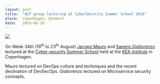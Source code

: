 ```yaml
---
layout: post
title:  "ACP group lecturing at CyberSecurity Summer School 2019"
place:  Copenhagen, Denmark
date:   2019-08-20
---
```

<img class="img-fluid mx-auto d-block" src="/images/posts/cyberschool2019.jpg">

On Week 34th (19<sup>th</sup> to 23<sup>th</sup> August) [Jacopo Mauro](/people.html#jm) and [Saverio Giallorenzo](/people.html#sg) lectured at the [Cyber-security Summer School](https://www.tilmeld.dk/cybersommerskole) held at the [KEA institute](https://kea.dk/) in Copenhagen.

Mauro lectured on DevOps culture and techniques and the recent declination of DevSecOps. Giallorenzo lectured on Microservice security concepts.